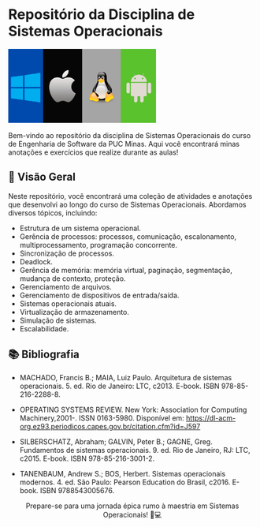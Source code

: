# Repositório da Disciplina de Sistemas Operacionais

<img src="./assets/so.png" alt="Sistemas Operacionais" width="300"/>

Bem-vindo ao repositório da disciplina de Sistemas Operacionais do curso de Engenharia de Software da PUC Minas. Aqui você encontrará minas anotações e exercícios que realize durante as aulas!

## 🚀 Visão Geral

Neste repositório, você encontrará uma coleção de atividades e anotações que desenvolvi ao longo do curso de Sistemas Operacionais. Abordamos diversos tópicos, incluindo:

- Estrutura de um sistema operacional.
- Gerência de processos: processos, comunicação, escalonamento, multiprocessamento, programação concorrente.
- Sincronização de processos.
- Deadlock.
- Gerência de memória: memória virtual, paginação, segmentação, mudança de contexto, proteção.
- Gerenciamento de arquivos.
- Gerenciamento de dispositivos de entrada/saída.
- Sistemas operacionais atuais.
- Virtualização de armazenamento.
- Simulação de sistemas.
- Escalabilidade.

## 📚 Bibliografia

- MACHADO, Francis B.; MAIA, Luiz Paulo. Arquitetura de sistemas operacionais. 5. ed. Rio de Janeiro: LTC, c2013. E-book. ISBN 978-85-216-2288-8.

- OPERATING SYSTEMS REVIEW. New York: Association for Computing Machinery,2001-. ISSN 0163-5980. Disponível em: <https://dl-acm-org.ez93.periodicos.capes.gov.br/citation.cfm?id=J597>

- SILBERSCHATZ, Abraham; GALVIN, Peter B.; GAGNE, Greg. Fundamentos de sistemas operacionais. 9. ed. Rio de Janeiro, RJ: LTC, c2015. E-book. ISBN 978-85-216-3001-2.

- TANENBAUM, Andrew S.; BOS, Herbert. Sistemas operacionais modernos. 4. ed. São Paulo: Pearson Education do Brasil, c2016. E-book. ISBN 9788543005676.



<!-- Rodapé Criativo -->
<p align="center">
  Prepare-se para uma jornada épica rumo à maestria em Sistemas Operacionais! 🚀💻
</p>
